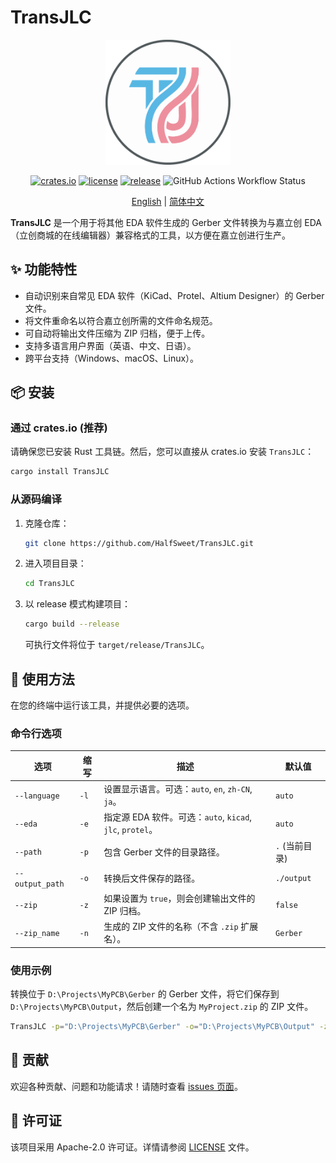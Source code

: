 # TransJLC

<div align="center">
  <img src="docs/image/TransJLC.svg" alt="TransJLC Logo" width="200"/>
</div>

<div align="center">

[![crates.io](https://img.shields.io/crates/v/TransJLC.svg)](https://crates.io/crates/TransJLC)
[![license](https://img.shields.io/github/license/HalfSweet/TransJLC)](https://github.com/HalfSweet/TransJLC/blob/main/LICENSE)
[![release](https://img.shields.io/github/v/release/HalfSweet/TransJLC)](https://github.com/HalfSweet/TransJLC/releases)
![GitHub Actions Workflow Status](https://img.shields.io/github/actions/workflow/status/HalfSweet/TransJLC/rust.yml)

</div>

<p align="center">
  <a href="./README.md">English</a> | <a href="./README.zh-CN.md">简体中文</a>
</p>

**TransJLC** 是一个用于将其他 EDA 软件生成的 Gerber 文件转换为与嘉立创 EDA（立创商城的在线编辑器）兼容格式的工具，以方便在嘉立创进行生产。

## ✨ 功能特性

-   自动识别来自常见 EDA 软件（KiCad、Protel、Altium Designer）的 Gerber 文件。
-   将文件重命名以符合嘉立创所需的文件命名规范。
-   可自动将输出文件压缩为 ZIP 归档，便于上传。
-   支持多语言用户界面（英语、中文、日语）。
-   跨平台支持（Windows、macOS、Linux）。

## 📦 安装

### 通过 crates.io (推荐)

请确保您已安装 Rust 工具链。然后，您可以直接从 crates.io 安装 `TransJLC`：

```bash
cargo install TransJLC
```

### 从源码编译

1.  克隆仓库：
    ```bash
    git clone https://github.com/HalfSweet/TransJLC.git
    ```
2.  进入项目目录：
    ```bash
    cd TransJLC
    ```
3.  以 release 模式构建项目：
    ```bash
    cargo build --release
    ```
    可执行文件将位于 `target/release/TransJLC`。

## 🚀 使用方法

在您的终端中运行该工具，并提供必要的选项。

### 命令行选项

| 选项          | 缩写 | 描述                                                              | 默认值      |
| ------------- | ---- | ----------------------------------------------------------------- | ----------- |
| `--language`  | `-l` | 设置显示语言。可选：`auto`, `en`, `zh-CN`, `ja`。                  | `auto`      |
| `--eda`       | `-e` | 指定源 EDA 软件。可选：`auto`, `kicad`, `jlc`, `protel`。           | `auto`      |
| `--path`      | `-p` | 包含 Gerber 文件的目录路径。                                      | `.` (当前目录) |
| `--output_path` | `-o` | 转换后文件保存的路径。                                            | `./output`  |
| `--zip`       | `-z` | 如果设置为 `true`，则会创建输出文件的 ZIP 归档。                  | `false`     |
| `--zip_name`  | `-n` | 生成的 ZIP 文件的名称（不含 `.zip` 扩展名）。                     | `Gerber`    |

### 使用示例

转换位于 `D:\Projects\MyPCB\Gerber` 的 Gerber 文件，将它们保存到 `D:\Projects\MyPCB\Output`，然后创建一个名为 `MyProject.zip` 的 ZIP 文件。

```bash
TransJLC -p="D:\Projects\MyPCB\Gerber" -o="D:\Projects\MyPCB\Output" -z=true -n=MyProject
```

## 🤝 贡献

欢迎各种贡献、问题和功能请求！请随时查看 [issues 页面](https://github.com/HalfSweet/TransJLC/issues)。

## 📄 许可证

该项目采用 Apache-2.0 许可证。详情请参阅 [LICENSE](LICENSE) 文件。
